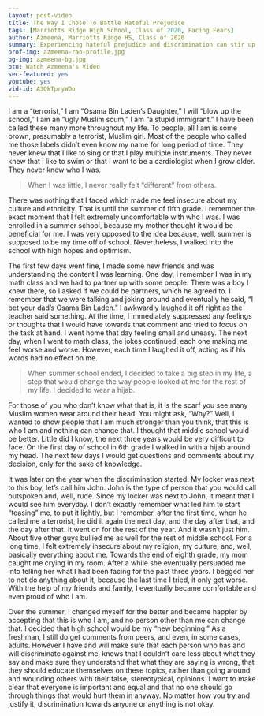 ```yaml
---
layout: post-video
title: The Way I Chose To Battle Hateful Prejudice 
tags: [Marriotts Ridge High School, Class of 2020, Facing Fears]  
author: Azmeena, Marriotts Ridge HS, Class of 2020
summary: Experiencing hateful prejudice and discrimination can stir up a broad spectrum of emotions - from sadness to anger and even helplessness.
prof-img: azmeena-rao-profile.jpg
bg-img: azmeena-bg.jpg
btn: Watch Azmeena's Video
sec-featured: yes
youtube: yes
vid-id: A3OkTpryWDo
---
```


I am a “terrorist,” I am “Osama Bin Laden’s Daughter,” I will “blow up the school,” I am an “ugly Muslim scum,” I am “a stupid immigrant.” I have been called these many more throughout my life. To people, all I am is some brown, presumably a terrorist, Muslim girl. Most of the people who called me those labels didn’t even know my name for long period of time. They never knew that I like to sing or that I play multiple instruments. They never knew that I like to swim or that I want to be a cardiologist when I grow older. They never knew who I was.

>When I was little, I never really felt “different” from others. 

There was nothing that I faced which made me feel insecure about my culture and ethnicity. That is until the summer of fifth grade. I remember the exact moment that I felt extremely uncomfortable with who I was. I was enrolled in a summer school, because my mother thought it would be beneficial for me. I was very opposed to the idea because, well, summer is supposed to be my time off of school. Nevertheless, I walked into the school with high hopes and optimism. 

The first few days went fine, I made some new friends and was understanding the content I was learning. One day, I remember I was in my math class and we had to partner up with some people. There was a boy I knew there, so I asked if we could be partners, which he agreed to. I remember that we were talking and joking around and eventually he said, “I bet your dad’s Osama Bin Laden.” I awkwardly laughed it off right as the teacher said something. At the time, I immediately suppressed any feelings or thoughts that I would have towards that comment and tried to focus on the task at hand. I went home that day feeling small and uneasy. The next day, when I went to math class, the jokes continued, each one making me feel worse and worse. However, each time I laughed it off, acting as if his words had no effect on me. 

> When summer school ended, I decided to take a big step in my life, a step that would change the way people looked at me for the rest of my life. I decided to wear a hijab. 

For those of you who don’t know what that is, it is the scarf you see many Muslim women wear around their head. You might ask, “Why?” Well, I wanted to show people that I am much stronger than you think, that this is who I am and nothing can change that. I thought that middle school would be better. Little did I know, the next three years would be very difficult to face. On the first day of school in 6th grade I walked in with a hijab around my head. The next few days I would get questions and comments about my decision, only for the sake of knowledge. 

It was later on the year when the discrimination started. My locker was next to this boy, let’s call him John. John is the type of person that you would call outspoken and, well, rude. Since my locker was next to John, it meant that I would see him everyday. I don’t exactly remember what led him to start “teasing” me, to put it lightly, but I remember, after the first time, when he called me a terrorist, he did it again the next day, and the day after that, and the day after that. It went on for the rest of the year. And it wasn’t just him. About five other guys bullied me as well for the rest of middle school. For a long time, I felt extremely insecure about my religion, my culture, and, well, basically everything about me. Towards the end of eighth grade, my mom caught me crying in my room. After a while she eventually persuaded me into telling her what I had been facing for the past three years. I begged her to not do anything about it, because the last time I tried, it only got worse. With the help of my friends and family, I eventually became comfortable and even proud of who I am. 

Over the summer, I changed myself for the better and became happier by accepting that this is who I am, and no person other than me can change that. I decided that high school would be my “new beginning.” As a freshman, I still do get comments from peers, and even, in some cases, adults. However I have and will make sure that each person who has and will discriminate against me, knows that I couldn’t care less about what they say and make sure they understand that what they are saying is wrong, that they should educate themselves on these topics, rather than going around and wounding others with their false, stereotypical, opinions. I want to make clear that everyone is important and equal and that no one should go through things that would hurt them in anyway. No matter how you try and justify it, discrimination towards anyone or anything is not okay. 
